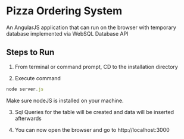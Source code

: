 # Pizza Ordering System
An AngularJS application that can run on the browser with temporary database implemented via WebSQL Database API

## Steps to Run

1. From terminal or command prompt, CD to the installation directory

2. Execute command
```javascript
node server.js
```

Make sure nodeJS is installed on your machine.

3. Sql Queries for the table will be created and data will be inserted afterwards

4. You can now open the browser and go to http://localhost:3000